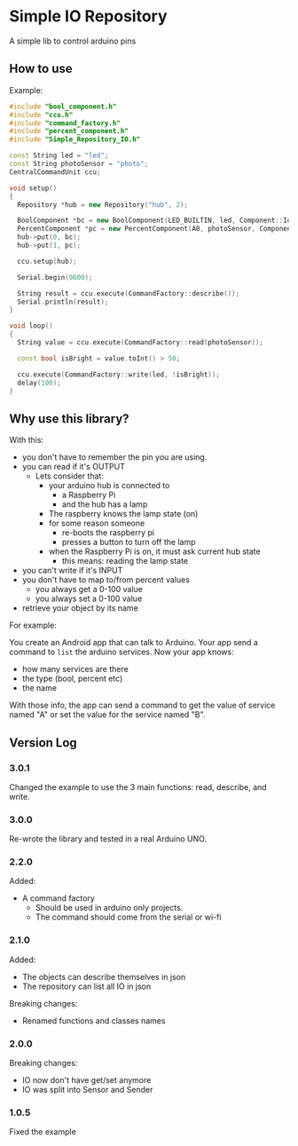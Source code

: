 # Simple IO Repository

A simple lib to control arduino pins

## How to use

Example:

``` cpp
#include "bool_component.h"
#include "ccu.h"
#include "command_factory.h"
#include "percent_component.h"
#include "Simple_Repository_IO.h"

const String led = "led";
const String photoSensor = "photo";
CentralCommandUnit ccu;

void setup()
{
  Repository *hub = new Repository("hub", 2);

  BoolComponent *bc = new BoolComponent(LED_BUILTIN, led, Component::IoType::OUT);
  PercentComponent *pc = new PercentComponent(A0, photoSensor, Component::IoType::IN);
  hub->put(0, bc);
  hub->put(1, pc);

  ccu.setup(hub);

  Serial.begin(9600);

  String result = ccu.execute(CommandFactory::describe());
  Serial.println(result);
}

void loop()
{
  String value = ccu.execute(CommandFactory::read(photoSensor));

  const bool isBright = value.toInt() > 50;

  ccu.execute(CommandFactory::write(led, !isBright));
  delay(100);
}

```

## Why use this library?

With this:

* you don't have to remember the pin you are using.
* you can read if it's OUTPUT
  * Lets consider that:
    * your arduino hub is connected to
      * a Raspberry Pi
      * and the hub has a lamp
    * The raspberry knows the lamp state (on)
    * for some reason someone
      * re-boots the raspberry pi
      * presses a button to turn off the lamp
    * when the Raspberry Pi is on, it must ask current hub state
      * this means: reading the lamp state
* you can't write if it's INPUT
* you don't have to map to/from percent values
  * you always get a 0-100 value
  * you always set a 0-100 value
* retrieve your object by its name

For example:

You create an Android app that can talk to Arduino. Your app send a command to ```list``` the arduino services.
Now your app knows:

* how many services are there
* the type (bool, percent etc)
* the name

With those info, the app can send a command to get the value of service named "A" or set the value for the service named "B".

## Version Log

### 3.0.1

Changed the example to use the 3 main functions: read, describe, and write.

### 3.0.0

Re-wrote the library and tested in a real Arduino UNO.

### 2.2.0

Added:

* A command factory
  * Should be used in arduino only projects.
  * The command should come from the serial or wi-fi

### 2.1.0

Added:

* The objects can describe themselves in json
* The repository can list all IO in json

Breaking changes:

* Renamed functions and classes names

### 2.0.0

Breaking changes:

* IO now don't have get/set anymore
* IO was split into Sensor and Sender

### 1.0.5

Fixed the example
